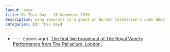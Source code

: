 ```yaml
---
layout: page
title: On This Day - 15 November 1976
description: Lena Zavaroni is a guest on Border Television's Look Whos Talking. 2010 - Sings Neil Diamond, part of BBC 2's 'tribute night' for Neil Diamond, the programmed featured archive clips of famous artists performing his songs.
categories: [On This Day]
---
```


* —— (<span id="age1"></span> years ago). [The first live broadcast of The Royal Variety Performance from The Palladium, London.](/theatre/the%20london%20palladium/bbc%20one/1976/11/15/the-royal-variety-performance.html)

<!-- Script for calculating number of years ago -->
<script>
var dob = '19761115';
var year = Number(dob.substr(0, 4));
var month = Number(dob.substr(4, 2)) - 1;
var day = Number(dob.substr(6, 2));
var today = new Date();
var age1 = today.getFullYear() - year;
if (today.getMonth() < month || (today.getMonth() == month && today.getDate() < day)) {
age1--;
}
document.getElementById("age1").innerHTML=age1;
</script>

